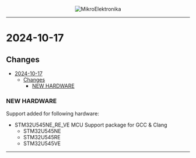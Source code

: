 <p align="center">
  <img src="http://www.mikroe.com/img/designs/beta/logo_small.png?raw=true" alt="MikroElektronika"/>
</p>

---

# 2024-10-17

## Changes

- [2024-10-17](#2024-10-17)
  - [Changes](#changes)
    - [NEW HARDWARE](#new-hardware)

### NEW HARDWARE

Support added for following hardware:

- STM32U545NE_RE_VE MCU Support package for GCC & Clang
  - STM32U545NE
  - STM32U545RE
  - STM32U545VE

---
